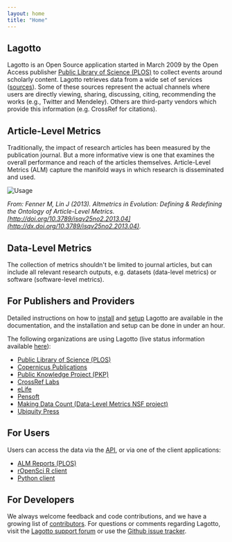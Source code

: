 ```yaml
---
layout: home
title: "Home"
---
```


## Lagotto

Lagotto is an Open Source application started in March 2009 by the Open Access publisher [Public Library of Science (PLOS)](http://www.plos.org/) to collect events around scholarly content. Lagotto retrieves data from a wide set of services ([sources](/docs/sources)). Some of these sources represent the actual channels where users are directly viewing, sharing, discussing, citing, recommending the works (e.g., Twitter and Mendeley). Others are third-party vendors which provide this information (e.g. CrossRef for citations).

## Article-Level Metrics

Traditionally, the impact of research articles has been measured by the publication journal. But a more informative view is one that examines the overall performance and reach of the articles themselves. Article-Level Metrics (ALM) capture the manifold ways in which research is disseminated and used.

![Usage](/images/usage.png)

*From: Fenner M, Lin J (2013). Altmetrics in Evolution: Defining & Redefining the Ontology of Article-Level Metrics. [http://doi.org/10.3789/isqv25no2.2013.04](http://dx.doi.org/10.3789/isqv25no2.2013.04).*

## Data-Level Metrics

The collection of metrics shouldn't be limited to journal articles, but can include all relevant research outputs, e.g. datasets (data-level metrics) or software (software-level metrics).

## For Publishers and Providers
Detailed instructions on how to [install](/docs/installation) and [setup](/docs/setup) Lagotto are available in the documentation, and the installation and setup can be done in under an hour.

The following organizations are using Lagotto (live status information available [here](http://lagotto.io/status/)):

* [Public Library of Science (PLOS)](http://article-level-metrics.plos.org/)
* [Copernicus Publications](http://publications.copernicus.org/services/article_level_metrics.html)
* [Public Knowledge Project (PKP)](http://pkp.sfu.ca/pkp-launches-article-level-metrics-for-ojs-journals/)
* [CrossRef Labs](http://crosstech.crossref.org/2014/02/many-metrics-such-data-wow.html)
* [eLife](http://lagotto.svr.elifesciences.org/)
* [Pensoft](http://alm.pensoft.net:81/)
* [Making Data Count (Data-Level Metrics NSF project)](http://mdc.lagotto.io)
* [Ubiquity Press](http://metrics.ubiquity.press)

## For Users
Users can access the data via the [API](/api), or via one of the client applications:

* [ALM Reports (PLOS)](http://almreports.plos.org/)
* [rOpenSci R client](http://ropensci.org/tutorials/alm_tutorial.html)
* [Python client](https://github.com/lagotto/pyalm)

## For Developers
We always welcome feedback and code contributions, and we have a growing list of [contributors](/docs/contributors). For questions or comments regarding Lagotto, visit the [Lagotto support forum](http://discuss.lagotto.io) or use the [Github issue tracker](https://github.com/lagotto/lagotto/issues).

